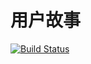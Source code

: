 # 用户故事

[![Build Status](https://travis-ci.org/tonydeng/user-stories-applied.svg?branch=master)](https://travis-ci.org/tonydeng/user-stories-applied)